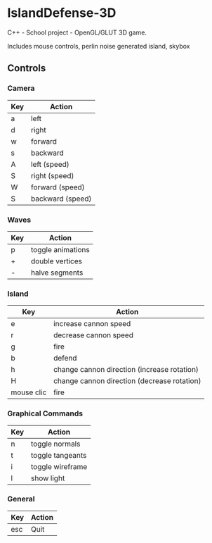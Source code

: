 # IslandDefense-3D
C++ - School project - OpenGL/GLUT 3D game.

Includes mouse controls, perlin noise generated island, skybox

## Controls

### Camera
|  Key   |   Action    |
| ------ | ----------- |
| a | left |
| d | right |
| w | forward |
| s | backward |
| A | left (speed) |
| S | right (speed) |
| W | forward (speed) |
| S | backward (speed) |

### Waves
|  Key   |   Action    |
| ------ | ----------- |
| p | toggle animations |
| + | double vertices |
| - | halve segments |

### Island
|  Key   |   Action    |
| ------ | ----------- |
| e | increase cannon speed |
| r | decrease cannon speed |
| g | fire |
| b | defend |
| h | change cannon direction (increase rotation) |
| H | change cannon direction (decrease rotation) |
| mouse clic | fire |

### Graphical Commands
|  Key   |   Action    |
| ------ | ----------- |
| n | toggle normals |
| t | toggle tangeants |
| i | toggle wireframe |
| l | show light |

### General
|  Key   |   Action    |
| ------ | ----------- |
| esc | Quit |